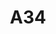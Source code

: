 ---
layout: prologo
menu: false
title: A34
title-tei: 
letter: A
number: 3
description: Prólogo A
permalink: /A3A/
prev: A2
next: A3B
---